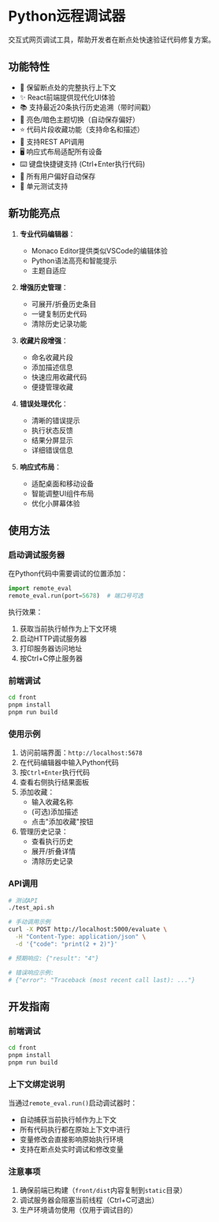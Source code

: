 # Python远程调试器

交互式网页调试工具，帮助开发者在断点处快速验证代码修复方案。

## 功能特性
- 🚀 保留断点处的完整执行上下文
- ✨ React前端提供现代化UI体验
- 📚 支持最近20条执行历史追溯（带时间戳）
- 🌙 亮色/暗色主题切换（自动保存偏好）
- ⭐ 代码片段收藏功能（支持命名和描述）
- 📡 支持REST API调用
- 🖥️ 响应式布局适配所有设备
- ⌨️ 键盘快捷键支持 (Ctrl+Enter执行代码)
- 💾 所有用户偏好自动保存
- 🧪 单元测试支持

## 新功能亮点
1. **专业代码编辑器**：
   - Monaco Editor提供类似VSCode的编辑体验
   - Python语法高亮和智能提示
   - 主题自适应

2. **增强历史管理**：
   - 可展开/折叠历史条目
   - 一键复制历史代码
   - 清除历史记录功能

3. **收藏片段增强**：
   - 命名收藏片段
   - 添加描述信息
   - 快速应用收藏代码
   - 便捷管理收藏

4. **错误处理优化**：
   - 清晰的错误提示
   - 执行状态反馈
   - 结果分屏显示
   - 详细错误信息

5. **响应式布局**：
   - 适配桌面和移动设备
   - 智能调整UI组件布局
   - 优化小屏幕体验

## 使用方法

### 启动调试服务器
在Python代码中需要调试的位置添加：
```python
import remote_eval
remote_eval.run(port=5678)  # 端口号可选
```

执行效果：
1. 获取当前执行帧作为上下文环境
2. 启动HTTP调试服务器
3. 打印服务器访问地址
4. 按Ctrl+C停止服务器

### 前端调试
```bash
cd front
pnpm install
pnpm run build
```

### 使用示例
1. 访问前端界面：`http://localhost:5678`
2. 在代码编辑器中输入Python代码
3. 按`Ctrl+Enter`执行代码
4. 查看右侧执行结果面板
5. 添加收藏：
   - 输入收藏名称
   - (可选)添加描述
   - 点击"添加收藏"按钮
6. 管理历史记录：
   - 查看执行历史
   - 展开/折叠详情
   - 清除历史记录

### API调用
```bash
# 测试API
./test_api.sh

# 手动调用示例
curl -X POST http://localhost:5000/evaluate \
  -H "Content-Type: application/json" \
  -d '{"code": "print(2 + 2)"}'

# 预期响应: {"result": "4"}

# 错误响应示例:
# {"error": "Traceback (most recent call last): ..."}
```

## 开发指南

### 前端调试
```bash
cd front
pnpm install
pnpm run build
```

### 上下文绑定说明
当通过`remote_eval.run()`启动调试器时：
- 自动捕获当前执行帧作为上下文
- 所有代码执行都在原始上下文中进行
- 变量修改会直接影响原始执行环境
- 支持在断点处实时调试和修改变量

### 注意事项
1. 确保前端已构建（`front/dist`内容复制到`static`目录）
2. 调试服务器会阻塞当前线程（Ctrl+C可退出）
3. 生产环境请勿使用（仅用于调试目的）